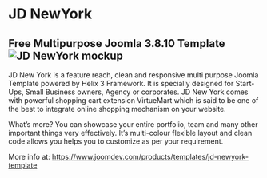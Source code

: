 # JD NewYork
Free Multipurpose Joomla 3.8.10 Template
![JD NewYork mockup](https://www.joomdev.com/images/jd_newyork_mockup.jpg)
-----------
JD New York is a feature reach, clean and responsive multi purpose Joomla Template powered by Helix 3 Framework. It is specially designed for Start-Ups, Small Business owners, Agency or corporates. JD New York comes with powerful shopping cart extension VirtueMart which is said to be one of the best to integrate online shopping mechanism on your website.

What’s more? You can showcase your entire portfolio, team and many other important things very effectively. It’s multi-colour flexible layout and clean code allows you helps you to customize as per your requirement.

More info at: https://www.joomdev.com/products/templates/jd-newyork-template
